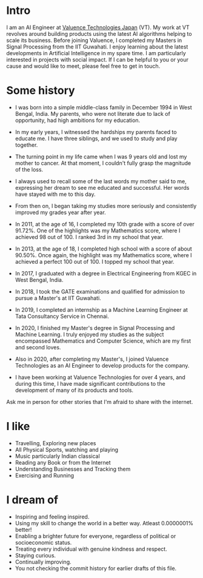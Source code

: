 # Intro

I am an AI Engineer at [Valuence Technologies Japan](https://www.valuence-t.com/) (VT). My work at VT revolves around building products using the latest AI algorithms helping to scale its business. Before joining Valuence, I completed my Masters in Signal Processing from the IIT Guwahati. I enjoy learning about the latest developments in Artificial Intelligence in my spare time. I am particularly interested in projects with social impact. If I can be helpful to you or your cause and would like to meet, please feel free to get in touch.

# Some history

- I was born into a simple middle-class family in December 1994 in West Bengal, India. My parents, who were not literate due to lack of opportunity, had high ambitions for my education.

- In my early years, I witnessed the hardships my parents faced to educate me. I have three siblings, and we used to study and play together.

- The turning point in my life came when I was 9 years old and lost my mother to cancer. At that moment, I couldn't fully grasp the magnitude of the loss.

- I always used to recall some of the last words my mother said to me, expressing her dream to see me educated and successful. Her words have stayed with me to this day.

- From then on, I began taking my studies more seriously and consistently improved my grades year after year.

- In 2011, at the age of 16, I completed my 10th grade with a score of over 91.72%. One of the highlights was my Mathematics score, where I achieved 98 out of 100. I ranked 3rd in my school that year.

- In 2013, at the age of 18, I completed high school with a score of about 90.50%. Once again, the highlight was my Mathematics score, where I achieved a perfect 100 out of 100. I topped my school that year.

- In 2017, I graduated with a degree in Electrical Engineering from KGEC in West Bengal, India.

- In 2018, I took the GATE examinations and qualified for admission to pursue a Master's at IIT Guwahati.

- In 2019, I completed an internship as a Machine Learning Engineer at Tata Consultancy Service in Chennai.

- In 2020, I finished my Master's degree in Signal Processing and Machine Learning. I truly enjoyed my studies as the subject encompassed Mathematics and Computer Science, which are my first and second loves.

- Also in 2020, after completing my Master's, I joined Valuence Technologies as an AI Engineer to develop products for the company.

- I have been working at Valuence Technologies for over 4 years, and during this time, I have made significant contributions to the development of many of its products and tools.

Ask me in person for other stories that I'm afraid to share with the internet.

# I like

- Travelling, Exploring new places
- All Physical Sports, watching and playing
- Music particularly Indian classical
- Reading any Book or from the Internet
- Understanding Businesses and Tracking them
- Exercising and Running

# I dream of

- Inspiring and feeling inspired.
- Using my skill to change the world in a better way. Atleast 0.0000001% better!
- Enabling a brighter future for everyone, regardless of political or socioeconomic status.
- Treating every individual with genuine kindness and respect.
- Staying curious.
- Continually improving.
- You not checking the commit history for earlier drafts of this file.
